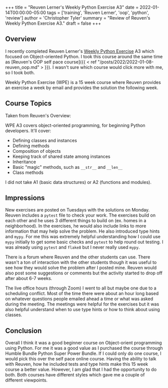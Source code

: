 +++
title = "Reuven Lerner's Weekly Python Exercise A3"
date = 2022-01-14T00:00:00-05:00
tags = ['training', 'Reuven Lerner', 'oop', 'python', 'review']
author = 'Christopher Tyler'
summary = "Review of Reuven's Weekly Python Exercise A3."
draft = false
+++

## Overview

I recently completed Reuven Lerner's
[Weekly Python Exercise](https://store.lerner.co.il/wpe) A3 which focused on
Object-oriented Python.
I took this course around the same time as
[Reuven's OOP self pace course]({{ < ref "/posts/2022/2022-01-08-reuven_oop.md" > }}).
I wasn't sure which course would click more with me, so I took both.

Weekly Python Exercise (WPE) is a 15 week course where Reuven provides an
exercise a week by email and provides the solution the following week.

## Course Topics

Taken from Reuven's Overview:

WPE A3 covers object-oriented programming, for beginning Python developers.
It'll cover:

- Defining classes and instances
- Defining methods
- Composition of objects
- Keeping track of shared state among instances
- Inheritance
- Basic "magic" methods, such as `__str__` and `__len__`
- Class methods

I did not take A1 (basic data structures) or A2 (functions and modules).

## Impressions

New exercises are posted on Tuesdays with the solutions on Monday.
Reuven includes a `pytest` file to check your work.
The exercises build on each other and he uses 3 different things to build on
(ex. homes in a neighborhood).
In the exercises, he would also include links to more information that may help
solve the problem.
He also introduced type hints and `mypy`.
For me this was extremely helpful understanding how I could use `mypy`
initially to get some basic checks and `pytest` to help round out testing.
I was already using `pytest` and `flake8` but I never really used `mypy`.

There is a forum where Reuven and the other students can use.
There wasn't a ton of interaction with the other students though it was useful
to see how they would solve the problem after I posted mine.
Reuven would also post some suggestions or comments but the activity started to
drop off after about 6-7 weeks.

The live office hours (through Zoom) I went to all but maybe one due to a
scheduling conflict.
Most of the time there were about an hour long based on whatever questions
people emailed ahead a time or what was asked during the meeting.
The meetings were helpful for the exercises but it was also helpful understand
when to use type hints or how to think about using classes.

## Conclusion

Overall I think it was a good beginner course on Object-orient programming
using Python.
For me it was a good value as I purchased the course through Humble Bundle
Python Super Power Bundle.
If I could only do one course, I would pick this over the self pace online
course.
Having the ability to talk with Reuven, how he included tests and type hints
make this 15 week course a better value.
However, I am glad that I had the opportunity to do both.
Both courses have different styles which gave me a couple of different
viewpoints.
